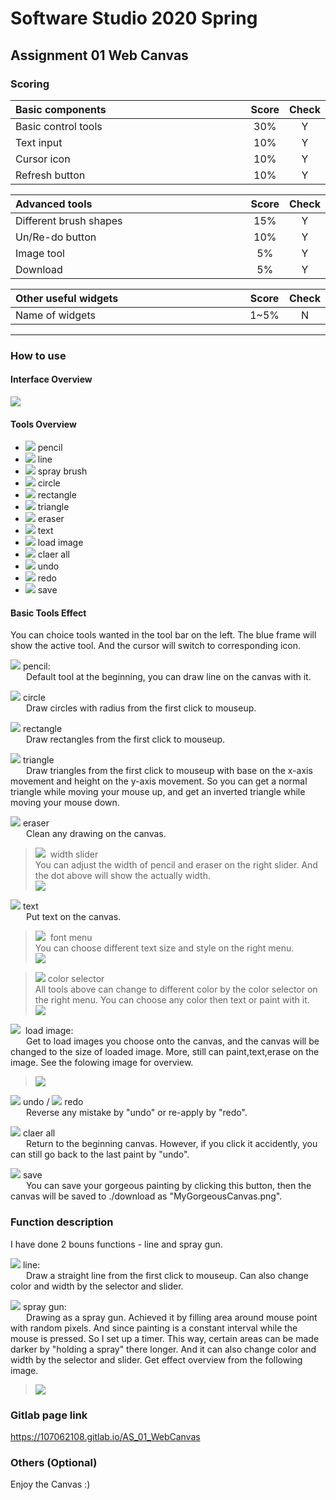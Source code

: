 # Software Studio 2020 Spring
## Assignment 01 Web Canvas


### Scoring

| **Basic components**                             | **Score** | **Check** |
| :----------------------------------------------- | :-------: | :-------: |
| Basic control tools                              | 30%       | Y         |
| Text input                                       | 10%       | Y         |
| Cursor icon                                      | 10%       | Y         |
| Refresh button                                   | 10%       | Y         |

| **Advanced tools**                               | **Score** | **Check** |
| :----------------------------------------------- | :-------: | :-------: |
| Different brush shapes                           | 15%       | Y         |
| Un/Re-do button                                  | 10%       | Y         |
| Image tool                                       | 5%        | Y         |
| Download                                         | 5%        | Y         |

| **Other useful widgets**                         | **Score** | **Check** |
| :----------------------------------------------- | :-------: | :-------: |
| Name of widgets                                  | 1~5%     | N         |


---

### How to use 
#### Interface Overview
![](https://i.imgur.com/8OZDEnI.png)


#### Tools Overview
- ![](https://i.imgur.com/6I3N6Ur.png)&nbsp;pencil
- ![](https://i.imgur.com/Z6dV561.png)&nbsp;line
- ![](https://i.imgur.com/hEAPf9z.png)&nbsp;spray brush
- ![](https://i.imgur.com/vNoQiEs.png)&nbsp;circle
- ![](https://i.imgur.com/tbqkZVv.png)&nbsp;rectangle
- ![](https://i.imgur.com/4qOkKxG.png)&nbsp;triangle
- ![](https://i.imgur.com/YkKuYOJ.png)&nbsp;eraser
- ![](https://i.imgur.com/yWyz6EL.png)&nbsp;text
- ![](https://i.imgur.com/VblGnik.png)&nbsp;load image
- ![](https://i.imgur.com/ROwvU4Q.png)&nbsp;claer all
- ![](https://i.imgur.com/urpooDH.png)&nbsp;undo
- ![](https://i.imgur.com/9lNPCDf.png)&nbsp;redo
- ![](https://i.imgur.com/9WNKuF6.png)&nbsp;save


#### Basic Tools Effect
You can choice tools wanted in the tool bar on the left. The blue frame will show the active tool. And the cursor will switch to corresponding icon.

![](https://i.imgur.com/P7RJFSV.png)&nbsp;pencil:  
&emsp;&ensp; Default tool at the beginning, you can draw line on the canvas with it.


![](https://i.imgur.com/YMSyza6.png)&nbsp;circle  
&emsp;&ensp; Draw circles with radius from the first click to mouseup.

![](https://i.imgur.com/ROVh4Yx.png)&nbsp;rectangle  
&emsp;&ensp; Draw rectangles from the first click to mouseup.

![](https://i.imgur.com/A5M6JGE.png)&nbsp;triangle  
&emsp;&ensp; Draw triangles from the first click to mouseup with base on the x-axis movement and height on the y-axis movement. So you can get a normal triangle while moving your mouse up, and get an inverted triangle while moving your mouse down.

![](https://i.imgur.com/gcCH2fn.png)&nbsp;eraser  
&emsp;&ensp; Clean any drawing on the canvas.
> ![](https://i.imgur.com/HYFNZfU.png)&nbsp; width slider  
>  You can adjust the width of pencil and eraser on the right slider. And the dot above will show the actually width.  
> ![](https://i.imgur.com/6N8nHmF.png)


![](https://i.imgur.com/um1VbRo.png)&nbsp;text  
&emsp;&ensp; Put text on the canvas. 
> ![](https://i.imgur.com/9DNib0t.png)&nbsp; font menu  
>  You can choose different text size and style on the right menu.  
> ![](https://i.imgur.com/QAPFNX1.png)


> ![](https://i.imgur.com/0Dh6Kes.png)&nbsp;color selector  
>  All tools above can change to different color by the color selector on the right menu. You can choose any color then text or paint with it.  
> ![](https://i.imgur.com/xy44lk8.png)

![](https://i.imgur.com/tg1Pa2F.png)&nbsp; load image:  
&emsp;&ensp; Get to load images you choose onto the canvas, and the canvas will be changed to the size of loaded image. More, still can paint,text,erase on the image. See the folowing image for overview.
> ![](https://i.imgur.com/6lLFXRK.png)


![](https://i.imgur.com/HPk7dVy.png)&nbsp;undo  / ![](https://i.imgur.com/nBgmBWQ.png)&nbsp;redo  
&emsp;&ensp; Reverse any mistake by "undo" or re-apply by "redo".

![](https://i.imgur.com/3x3jfcv.png)&nbsp;claer all  
&emsp;&ensp; Return to the beginning canvas. However, if you click it accidently, you can still go back to the last paint by "undo".

![](https://i.imgur.com/jWwlC9n.png)&nbsp;save  
&emsp;&ensp; You can save your gorgeous painting by clicking this button, then the canvas will be saved to ./download as "MyGorgeousCanvas.png".


### Function description
I have done 2 bouns functions -  line and spray gun.  

![](https://i.imgur.com/EYwywmp.png)&nbsp;line:  
&emsp;&ensp; Draw a straight line from the first click to mouseup. Can also change color and width by the selector and slider.

![](https://i.imgur.com/m6dCpEf.png)&nbsp;spray gun:  
&emsp;&ensp; Drawing as a spray gun. Achieved it by filling area around mouse point with random pixels. And since painting is a constant interval while the mouse is pressed. So I set up a timer. This way, certain areas can be made darker by "holding a spray" there longer. And it can also change color and width by the selector and slider. Get effect overview from the following image.  
> ![](https://i.imgur.com/CTsiTt1.png)


### Gitlab page link

https://107062108.gitlab.io/AS_01_WebCanvas

### Others (Optional)

Enjoy the Canvas :)

<style>
table th{
    width: 100%;
}
</style>